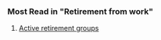 ###  Most Read in "Retirement from work"

  1. [ Active retirement groups ](/en/employment/retirement/retirement-from-work/active-retirement/)
